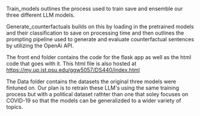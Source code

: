 Train_models outlines the process used to train save and ensemble our three different LLM models.

Generate_counterfactuals builds on this by loading in the pretrained models and their classification
to save on processing time and then outlines the prompting pipeline used to generate and
evaluate counterfactual sentences by utilizing the OpenAi API.

The front end folder contains the code for the flask app as well as the html code that goes with it.
This html file is also hosted at https://my.up.ist.psu.edu/ggw5057/DS440/index.html

The Data folder contains the datasets the original three models were fintuned on. Our plan is to 
retrain these LLM's using the same training process but with a political dataset rathter than
one that soley focuses on COVID-19 so that the models can be generalizded to a wider variety of topics.
